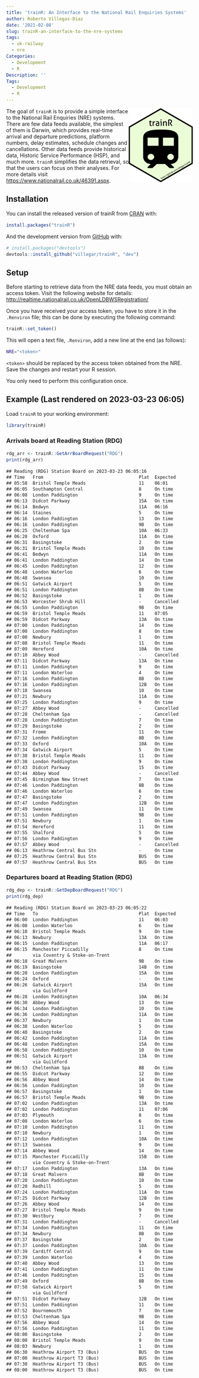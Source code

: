 ```yaml
---
title: 'trainR: An Interface to the National Rail Enquiries Systems'
author: Roberto Villegas-Diaz
date: '2021-02-08'
slug: trainR-an-interface-to-the-nre-systems
tags:
  - uk-railway
  - nre
Categories:
  - Development
  - R
Description: ''
Tags:
  - Development
  - R
---
```


<img src="https://raw.githubusercontent.com/villegar/trainR/main/inst/images/logo.png" alt="logo" align="right" height=200px/>

The goal of `trainR` is to provide a simple interface to the 
National Rail Enquiries (NRE) systems. There are few data feeds 
available, the simplest of them is Darwin, which provides real-time 
arrival and departure predictions, platform numbers, delay estimates, 
schedule changes and cancellations. Other data feeds provide historical 
data, Historic Service Performance (HSP), and much more. `trainR` 
simplifies the data retrieval, so that the users can focus on their 
analyses. For more details visit 
https://www.nationalrail.co.uk/46391.aspx.

## Installation

You can install the released version of trainR from [CRAN](https://CRAN.R-project.org) with:

``` r
install.packages("trainR")
```

And the development version from [GitHub](https://github.com/) with:

``` r
# install.packages("devtools")
devtools::install_github("villegar/trainR", "dev")
```

## Setup
Before starting to retrieve data from the NRE data feeds, you must obtain an access token. 
Visit the following website for details: http://realtime.nationalrail.co.uk/OpenLDBWSRegistration/

Once you have received your access token, you have to store it in the `.Renviron` file; this can be 
done by executing the following command:


```r
trainR::set_token()
```

This will open a text file, `.Renviron`, add a new line at the end (as follows):

```bash
NRE="<token>"
```

`<token>` should be replaced by the access token obtained from the NRE. Save the changes and restart 
your R session.

You only need to perform this configuration once.

## Example (Last rendered on 2023-03-23 06:05)

Load `trainR` to your working environment:

```r
library(trainR)
```

### Arrivals board at Reading Station (RDG)


```r
rdg_arr <- trainR::GetArrBoardRequest("RDG")
print(rdg_arr)
```

```
## Reading (RDG) Station Board on 2023-03-23 06:05:16
## Time   From                                    Plat  Expected
## 05:58  Bristol Temple Meads                    11    06:01
## 06:05  Southampton Central                     8     On time
## 06:08  London Paddington                       9     On time
## 06:13  Didcot Parkway                          15A   On time
## 06:14  Bedwyn                                  11A   06:16
## 06:14  Staines                                 5     On time
## 06:16  London Paddington                       13    On time
## 06:16  London Paddington                       9B    On time
## 06:25  Cheltenham Spa                          10A   06:33
## 06:28  Oxford                                  11A   On time
## 06:31  Basingstoke                             2     On time
## 06:31  Bristol Temple Meads                    10    On time
## 06:41  Bedwyn                                  11A   On time
## 06:41  London Paddington                       14    On time
## 06:45  London Paddington                       12    On time
## 06:48  London Waterloo                         6     On time
## 06:48  Swansea                                 10    On time
## 06:51  Gatwick Airport                         5     On time
## 06:51  London Paddington                       8B    On time
## 06:52  Basingstoke                             1     On time
## 06:53  Worcester Shrub Hill                    -     Cancelled
## 06:55  London Paddington                       9B    On time
## 06:59  Bristol Temple Meads                    11    07:05
## 06:59  Didcot Parkway                          13A   On time
## 07:00  London Paddington                       14    On time
## 07:00  London Paddington                       8     On time
## 07:00  Newbury                                 1     On time
## 07:08  Bristol Temple Meads                    11    On time
## 07:09  Hereford                                10A   On time
## 07:10  Abbey Wood                              -     Cancelled
## 07:11  Didcot Parkway                          13A   On time
## 07:11  London Paddington                       9     On time
## 07:11  London Waterloo                         4     On time
## 07:16  London Paddington                       8B    On time
## 07:16  London Paddington                       12B   On time
## 07:18  Swansea                                 10    On time
## 07:21  Newbury                                 11A   On time
## 07:25  London Paddington                       9     On time
## 07:27  Abbey Wood                              -     Cancelled
## 07:28  Cheltenham Spa                          -     Cancelled
## 07:28  London Paddington                       7     On time
## 07:29  Basingstoke                             2     On time
## 07:31  Frome                                   11    On time
## 07:32  London Paddington                       8B    On time
## 07:33  Oxford                                  10A   On time
## 07:34  Gatwick Airport                         5     On time
## 07:38  Bristol Temple Meads                    11    On time
## 07:38  London Paddington                       9     On time
## 07:43  Didcot Parkway                          15    On time
## 07:44  Abbey Wood                              -     Cancelled
## 07:45  Birmingham New Street                   7     On time
## 07:46  London Paddington                       8B    On time
## 07:46  London Waterloo                         6     On time
## 07:47  Basingstoke                             2     On time
## 07:47  London Paddington                       12B   On time
## 07:49  Swansea                                 11    On time
## 07:51  London Paddington                       9B    On time
## 07:51  Newbury                                 1     On time
## 07:54  Hereford                                11    On time
## 07:55  Shalford                                5     On time
## 07:56  London Paddington                       9     On time
## 07:57  Abbey Wood                              -     Cancelled
## 06:13  Heathrow Central Bus Stn                -     On time
## 07:25  Heathrow Central Bus Stn                BUS   On time
## 07:57  Heathrow Central Bus Stn                BUS   On time
```

### Departures board at Reading Station (RDG)


```r
rdg_dep <- trainR::GetDepBoardRequest("RDG")
print(rdg_dep)
```

```
## Reading (RDG) Station Board on 2023-03-23 06:05:22
## Time   To                                      Plat  Expected
## 06:00  London Paddington                       11    06:03
## 06:08  London Waterloo                         6     On time
## 06:10  Bristol Temple Meads                    9     On time
## 06:13  Newbury                                 13A   On time
## 06:15  London Paddington                       11A   06:17
## 06:15  Manchester Piccadilly                   8     On time
##        via Coventry & Stoke-on-Trent           
## 06:18  Great Malvern                           9B    On time
## 06:19  Basingstoke                             14B   On time
## 06:20  London Paddington                       15A   On time
## 06:24  Oxford                                  -     On time
## 06:26  Gatwick Airport                         15A   On time
##        via Guildford                           
## 06:28  London Paddington                       10A   06:34
## 06:30  Abbey Wood                              13    On time
## 06:34  London Paddington                       10    On time
## 06:36  London Paddington                       11A   On time
## 06:37  Newbury                                 1     On time
## 06:38  London Waterloo                         5     On time
## 06:40  Basingstoke                             2     On time
## 06:42  London Paddington                       11A   On time
## 06:48  London Paddington                       15A   On time
## 06:50  London Paddington                       10    On time
## 06:51  Gatwick Airport                         13A   On time
##        via Guildford                           
## 06:53  Cheltenham Spa                          8B    On time
## 06:55  Didcot Parkway                          12    On time
## 06:56  Abbey Wood                              14    On time
## 06:56  London Paddington                       10    On time
## 06:57  Basingstoke                             1     On time
## 06:57  Bristol Temple Meads                    9B    On time
## 07:02  London Paddington                       13A   On time
## 07:02  London Paddington                       11    07:06
## 07:03  Plymouth                                8     On time
## 07:08  London Waterloo                         6     On time
## 07:10  London Paddington                       11    On time
## 07:10  Newbury                                 1     On time
## 07:12  London Paddington                       10A   On time
## 07:13  Swansea                                 9     On time
## 07:14  Abbey Wood                              14    On time
## 07:15  Manchester Piccadilly                   15B   On time
##        via Coventry & Stoke-on-Trent           
## 07:17  London Paddington                       13A   On time
## 07:18  Great Malvern                           8B    On time
## 07:20  London Paddington                       10    On time
## 07:20  Redhill                                 5     On time
## 07:24  London Paddington                       11A   On time
## 07:25  Didcot Parkway                          12B   On time
## 07:26  Abbey Wood                              14    On time
## 07:27  Bristol Temple Meads                    9     On time
## 07:30  Westbury                                7     On time
## 07:31  London Paddington                       -     Cancelled
## 07:34  London Paddington                       11    On time
## 07:34  Newbury                                 8B    On time
## 07:37  Basingstoke                             2     On time
## 07:37  London Paddington                       10A   On time
## 07:39  Cardiff Central                         9     On time
## 07:39  London Waterloo                         4     On time
## 07:40  Abbey Wood                              13    On time
## 07:41  London Paddington                       11    On time
## 07:46  London Paddington                       15    On time
## 07:49  Oxford                                  8B    On time
## 07:50  Gatwick Airport                         5     On time
##        via Guildford                           
## 07:51  Didcot Parkway                          12B   On time
## 07:51  London Paddington                       11    On time
## 07:52  Bournemouth                             7     On time
## 07:53  Cheltenham Spa                          9B    On time
## 07:56  Abbey Wood                              14    On time
## 07:56  London Paddington                       11    On time
## 08:00  Basingstoke                             2     On time
## 08:00  Bristol Temple Meads                    9     On time
## 08:03  Newbury                                 1     On time
## 06:30  Heathrow Airport T3 (Bus)               BUS   On time
## 07:00  Heathrow Airport T3 (Bus)               BUS   On time
## 07:30  Heathrow Airport T3 (Bus)               BUS   On time
## 08:00  Heathrow Airport T3 (Bus)               BUS   On time
```

